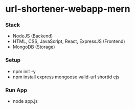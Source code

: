 # url-shortener-webapp-mern

### Stack
- NodeJS (Backend)
- HTML, CSS, JavaScript, React, ExpressJS (Frontend)
- MongoDB (Storage)

### Setup
- npm init -y
- npm install express mongoose valid-url shortid ejs

### Run App
- node app.js